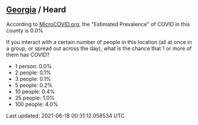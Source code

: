 
## [Georgia](/united-states/georgia) / Heard

According to [MicroCOVID.org](http://microcovid.org),
the "Estimated Prevalence" of COVID in this county is 0.0%

If you interact with a certain number of people in this location
(all at once in a group, or spread out across the day), what is the chance that
1 or more of them has COVID?

- 1 person: 0.0%
- 2 people: 0.1%
- 3 people: 0.1%
- 5 people: 0.2%
- 10 people: 0.4%
- 25 people: 1.0%
- 100 people: 4.0%

Last updated: 2021-06-18 00:31:12.058534 UTC
